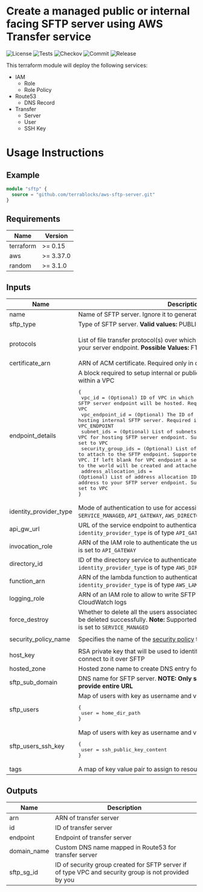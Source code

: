 # Create a managed public or internal facing SFTP server using AWS Transfer service

![License](https://img.shields.io/github/license/terrablocks/aws-sftp-server?style=for-the-badge) ![Tests](https://img.shields.io/github/workflow/status/terrablocks/aws-sftp-server/tests/main?label=Test&style=for-the-badge) ![Checkov](https://img.shields.io/github/workflow/status/terrablocks/aws-sftp-server/checkov/main?label=Checkov&style=for-the-badge) ![Commit](https://img.shields.io/github/last-commit/terrablocks/aws-sftp-server?style=for-the-badge) ![Release](https://img.shields.io/github/v/release/terrablocks/aws-sftp-server?style=for-the-badge)

This terraform module will deploy the following services:
- IAM
  - Role
  - Role Policy
- Route53
  - DNS Record
- Transfer
  - Server
  - User
  - SSH Key

# Usage Instructions
## Example
```terraform
module "sftp" {
  source = "github.com/terrablocks/aws-sftp-server.git"
}
```

## Requirements

| Name | Version |
|------|---------|
| terraform | >= 0.15 |
| aws | >= 3.37.0 |
| random | >= 3.1.0 |

## Inputs

| Name | Description | Type | Default | Required |
|------|-------------|------|---------|:--------:|
| name | Name of SFTP server. Ignore it to generate a random name for server | `string` | `null` | no |
| sftp_type | Type of SFTP server. **Valid values:** PUBLIC, VPC or VPC_ENDPOINT | `string` | `"PUBLIC"` | no |
| protocols | List of file transfer protocol(s) over which your FTP client can connect to your server endpoint. **Possible Values:** FTP, FTPS and SFTP | `list(string)` | <pre>[<br>  "SFTP"<br>]</pre> | no |
| certificate_arn | ARN of ACM certificate. Required only in case of FTPS protocol | `string` | `null` | no |
| endpoint_details | A block required to setup internal or public facing SFTP server endpoint within a VPC<pre>{<br>  vpc_id                 = (Optional) ID of VPC in which SFTP server endpoint will be hosted. Required if endpoint type is set to VPC<br>  vpc_endpoint_id        = (Optional) The ID of VPC endpoint to use for hosting internal SFTP server. Required if endpoint type is set to VPC_ENDPOINT<br>  subnet_ids             = (Optional) List of subnets ids within the VPC for hosting SFTP server endpoint. Supported only if endpoint type is set to VPC<br>  security_group_ids     = (Optional) List of security groups to attach to the SFTP endpoint. Supported only if endpoint is to type VPC. If left blank for VPC endpoint a security group with port 22 open to the world will be created and attached<br>  address_allocation_ids = (Optional) List of address allocation IDs to attach an Elastic IP address to your SFTP server endpoint. Supported only if endpoint type is set to VPC<br>}</pre> | <pre>object({<br>    vpc_id                 = optional(string)<br>    vpc_endpoint_id        = optional(string)<br>    subnet_ids             = optional(list(string))<br>    security_group_ids     = optional(list(string))<br>    address_allocation_ids = optional(list(string))<br>  })</pre> | `null` | no |
| identity_provider_type | Mode of authentication to use for accessing the service. **Valid Values:** `SERVICE_MANAGED`, `API_GATEWAY`, `AWS_DIRECTORY_SERVICE` or `AWS_LAMBDA` | `string` | `"SERVICE_MANAGED"` | no |
| api_gw_url | URL of the service endpoint to authenticate users when `identity_provider_type` is of type `API_GATEWAY` | `string` | `null` | no |
| invocation_role | ARN of the IAM role to authenticate the user when `identity_provider_type` is set to `API_GATEWAY` | `string` | `null` | no |
| directory_id | ID of the directory service to authenticate users when `identity_provider_type` is of type `AWS_DIRECTORY_SERVICE` | `string` | `null` | no |
| function_arn | ARN of the lambda function to authenticate users when `identity_provider_type` is of type `AWS_LAMBDA` | `string` | `null` | no |
| logging_role | ARN of an IAM role to allow to write SFTP users activity to Amazon CloudWatch logs | `string` | `null` | no |
| force_destroy | Whether to delete all the users associated with server so that server can be deleted successfully. **Note:** Supported only if `identity_provider_type` is set to `SERVICE_MANAGED` | `bool` | `true` | no |
| security_policy_name | Specifies the name of the [security policy](https://docs.aws.amazon.com/transfer/latest/userguide/security-policies.html) to associate with the server | `string` | `"TransferSecurityPolicy-2020-06"` | no |
| host_key | RSA private key that will be used to identify your server when clients connect to it over SFTP | `string` | `null` | no |
| hosted_zone | Hosted zone name to create DNS entry for SFTP server | `string` | `null` | no |
| sftp_sub_domain | DNS name for SFTP server. **NOTE: Only sub-domain required. DO NOT provide entire URL** | `string` | `"sftp"` | no |
| sftp_users | Map of users with key as username and value as their home directory<pre>{<br>  user = home_dir_path<br>}</pre> | `map(string)` | `{}` | no |
| sftp_users_ssh_key | Map of users with key as username and value as their public SSH key<pre>{<br>  user = ssh_public_key_content<br>}</pre> | `map(string)` | `{}` | no |
| tags | A map of key value pair to assign to resources | `map(string)` | `{}` | no |

## Outputs

| Name | Description |
|------|-------------|
| arn | ARN of transfer server |
| id | ID of transfer server |
| endpoint | Endpoint of transfer server |
| domain_name | Custom DNS name mapped in Route53 for transfer server |
| sftp_sg_id | ID of security group created for SFTP server if of type VPC and security group is not provided by you |
